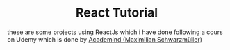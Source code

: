 <h1 align="center" id="title">React Tutorial</h1>

<p id="description">these are some projects using ReactJs which i have done following a cours on Udemy which is done by <a href="https://www.udemy.com/course/react-the-complete-guide-incl-redux/">Academind (Maximilian Schwarzmüller)</a></p>

